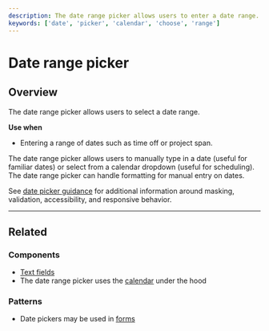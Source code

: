 ```yaml
---
description: The date range picker allows users to enter a date range.
keywords: ['date', 'picker', 'calendar', 'choose', 'range']
---
```


# Date range picker

<ComponentVisual
  figmaUrl=""
  storybookUrl="https://forge.tylerdev.io/main/?path=/story/components-date-range-picker--default" />

## Overview

The date range picker allows users to select a date range. 

**Use when**

- Entering a range of dates such as time off or project span. 

The date range picker allows users to manually type in a date (useful for familiar dates) or select from a calendar dropdown (useful for scheduling). The date range picker can handle formatting for manual entry on dates. 

See [date picker guidance](/components/date-picker) for additional information around masking, validation, accessibility, and responsive behavior. 

---

## Related 

### Components

- [Text fields](/components/text-field)
- The date range picker uses the [calendar](/components/calendar) under the hood

### Patterns 

- Date pickers may be used in [forms](/patterns/forms)
